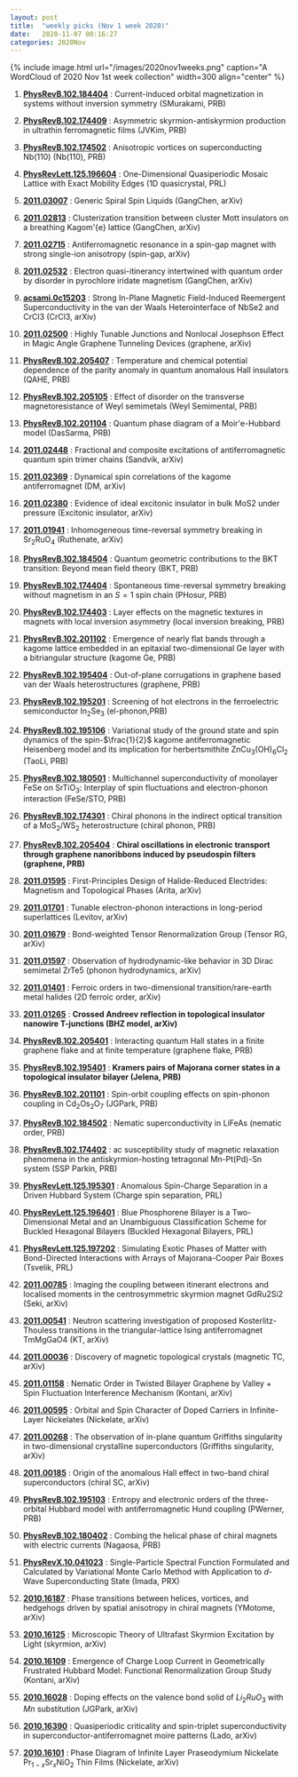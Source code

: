 ```yaml
---
layout: post
title:  "weekly picks (Nov 1 week 2020)"
date:   2020-11-07 00:16:27
categories: 2020Nov
---
```


{% include image.html url="/images/2020nov1weeks.png" caption="A WordCloud of 2020 Nov 1st week collection" width=300 align="center" %}



1. **[PhysRevB.102.184404](https://link.aps.org/doi/10.1103/PhysRevB.102.184404)** : Current-induced orbital magnetization in systems without inversion symmetry (SMurakami, PRB)

1. **[PhysRevB.102.174409](https://link.aps.org/doi/10.1103/PhysRevB.102.174409)** : Asymmetric skyrmion-antiskyrmion production in ultrathin ferromagnetic films (JVKim, PRB)

1. **[PhysRevB.102.174502](https://link.aps.org/doi/10.1103/PhysRevB.102.174502)** : Anisotropic vortices on superconducting Nb(110) (Nb(110), PRB)

1. **[PhysRevLett.125.196604](https://link.aps.org/doi/10.1103/PhysRevLett.125.196604)** : One-Dimensional Quasiperiodic Mosaic Lattice with Exact Mobility Edges (1D quasicrystal, PRL)


1. **[2011.03007](http://arxiv.org/abs/2011.03007)** : Generic Spiral Spin Liquids (GangChen, arXiv)

1. **[2011.02813](http://arxiv.org/abs/2011.02813)** : Clusterization transition between cluster Mott insulators on a breathing Kagom\'{e} lattice (GangChen, arXiv)

1. **[2011.02715](http://arxiv.org/abs/2011.02715)** : Antiferromagnetic resonance in a spin-gap magnet with strong single-ion anisotropy (spin-gap, arXiv)

1. **[2011.02532](http://arxiv.org/abs/2011.02532)** : Electron quasi-itinerancy intertwined with quantum order by disorder in pyrochlore iridate magnetism (GangChen, arXiv)

1. **[acsami.0c15203](https://doi.org/10.1021/acsami.0c15203)** : Strong In-Plane Magnetic Field-Induced Reemergent Superconductivity in the van der Waals Heterointerface of NbSe2 and CrCl3 (CrCl3, arXiv)

1. **[2011.02500](http://arxiv.org/abs/2011.02500)** : Highly Tunable Junctions and Nonlocal Josephson Effect in Magic Angle Graphene Tunneling Devices (graphene, arXiv)

1. **[PhysRevB.102.205407](https://link.aps.org/doi/10.1103/PhysRevB.102.205407)** : Temperature and chemical potential dependence of the parity anomaly in quantum anomalous Hall insulators (QAHE, PRB)

1. **[PhysRevB.102.205105](https://link.aps.org/doi/10.1103/PhysRevB.102.205105)** : Effect of disorder on the transverse magnetoresistance of Weyl semimetals (Weyl Semimental, PRB)

1. **[PhysRevB.102.201104](https://link.aps.org/doi/10.1103/PhysRevB.102.201104)** : Quantum phase diagram of a Moir\'e-Hubbard model (DasSarma, PRB)


1. **[2011.02448](http://arxiv.org/abs/2011.02448)** : Fractional and composite excitations of antiferromagnetic quantum spin trimer chains (Sandvik, arXiv)

1. **[2011.02369](http://arxiv.org/abs/2011.02369)** : Dynamical spin correlations of the kagome antiferromagnet (DM, arXiv)

1. **[2011.02380](http://arxiv.org/abs/2011.02380)** : Evidence of ideal excitonic insulator in bulk MoS2 under pressure (Excitonic insulator, arXiv)

1. **[2011.01941](http://arxiv.org/abs/2011.01941)** : Inhomogeneous time-reversal symmetry breaking in $\mathrm{Sr}_{2}\mathrm{Ru}\mathrm{O}_{4}$ (Ruthenate, arXiv)

1. **[PhysRevB.102.184504](https://link.aps.org/doi/10.1103/PhysRevB.102.184504)** : Quantum geometric contributions to the BKT transition: Beyond mean field theory (BKT, PRB)

1. **[PhysRevB.102.174404](https://link.aps.org/doi/10.1103/PhysRevB.102.174404)** : Spontaneous time-reversal symmetry breaking without magnetism in an $S=1$ spin chain (PHosur, PRB)

1. **[PhysRevB.102.174403](https://link.aps.org/doi/10.1103/PhysRevB.102.174403)** : Layer effects on the magnetic textures in magnets with local inversion asymmetry (local inversion breaking, PRB)

1. **[PhysRevB.102.201102](https://link.aps.org/doi/10.1103/PhysRevB.102.201102)** : Emergence of nearly flat bands through a kagome lattice embedded in an epitaxial two-dimensional Ge layer with a bitriangular structure (kagome Ge, PRB)

1. **[PhysRevB.102.195404](https://link.aps.org/doi/10.1103/PhysRevB.102.195404)** : Out-of-plane corrugations in graphene based van der Waals heterostructures (graphene, PRB)

1. **[PhysRevB.102.195201](https://link.aps.org/doi/10.1103/PhysRevB.102.195201)** : Screening of hot electrons in the ferroelectric semiconductor $\mathrm{I}{\mathrm{n}}_{2}\mathrm{S}{\mathrm{e}}_{3}$ (el-phonon,PRB)

1. **[PhysRevB.102.195106](https://link.aps.org/doi/10.1103/PhysRevB.102.195106)** : Variational study of the ground state and spin dynamics of the spin-$\frac{1}{2}$ kagome antiferromagnetic Heisenberg model and its implication for herbertsmithite ${\mathrm{ZnCu}}_{3}{(\mathrm{OH})}_{6}{\mathrm{Cl}}_{2}$ (TaoLi, PRB)

1. **[PhysRevB.102.180501](https://link.aps.org/doi/10.1103/PhysRevB.102.180501)** : Multichannel superconductivity of monolayer FeSe on ${\mathrm{SrTiO}}_{3}$: Interplay of spin fluctuations and electron-phonon interaction (FeSe/STO, PRB)

1. **[PhysRevB.102.174301](https://link.aps.org/doi/10.1103/PhysRevB.102.174301)** : Chiral phonons in the indirect optical transition of a ${\mathrm{MoS}}_{2}/{\mathrm{WS}}_{2}$ heterostructure (chiral phonon, PRB)

1. **[PhysRevB.102.205404](https://link.aps.org/doi/10.1103/PhysRevB.102.205404)** : **Chiral oscillations in electronic transport through graphene nanoribbons induced by pseudospin filters (graphene, PRB)**


1. **[2011.01595](http://arxiv.org/abs/2011.01595)** : First-Principles Design of Halide-Reduced Electrides: Magnetism and Topological Phases (Arita, arXiv)

1. **[2011.01701](http://arxiv.org/abs/2011.01701)** : Tunable electron-phonon interactions in long-period superlattices (Levitov, arXiv)

1. **[2011.01679](http://arxiv.org/abs/2011.01679)** : Bond-weighted Tensor Renormalization Group (Tensor RG, arXiv)

1. **[2011.01597](http://arxiv.org/abs/2011.01597)** : Observation of hydrodynamic-like behavior in 3D Dirac semimetal ZrTe5 (phonon hydrodynamics, arXiv)

1. **[2011.01401](http://arxiv.org/abs/2011.01401)** : Ferroic orders in two-dimensional transition/rare-earth metal halides (2D ferroic order, arXiv)

1. **[2011.01265](http://arxiv.org/abs/2011.01265)** : **Crossed Andreev reflection in topological insulator nanowire T-junctions (BHZ model, arXiv)**

1. **[PhysRevB.102.205401](https://link.aps.org/doi/10.1103/PhysRevB.102.205401)** : Interacting quantum Hall states in a finite graphene flake and at finite temperature (graphene flake, PRB)

1. **[PhysRevB.102.195401](https://link.aps.org/doi/10.1103/PhysRevB.102.195401)** : **Kramers pairs of Majorana corner states in a topological insulator bilayer (Jelena, PRB)**

1. **[PhysRevB.102.201101](https://link.aps.org/doi/10.1103/PhysRevB.102.201101)** : Spin-orbit coupling effects on spin-phonon coupling in ${\mathrm{Cd}}_{2}{\mathrm{Os}}_{2}{\mathrm{O}}_{7}$ (JGPark, PRB)

1. **[PhysRevB.102.184502](https://link.aps.org/doi/10.1103/PhysRevB.102.184502)** : Nematic superconductivity in LiFeAs (nematic order, PRB)

1. **[PhysRevB.102.174402](https://link.aps.org/doi/10.1103/PhysRevB.102.174402)** : ac susceptibility study of magnetic relaxation phenomena in the antiskyrmion-hosting tetragonal Mn-Pt(Pd)-Sn system (SSP Parkin, PRB)

1. **[PhysRevLett.125.195301](https://link.aps.org/doi/10.1103/PhysRevLett.125.195301)** : Anomalous Spin-Charge Separation in a Driven Hubbard System (Charge spin separation, PRL)

1. **[PhysRevLett.125.196401](https://link.aps.org/doi/10.1103/PhysRevLett.125.196401)** : Blue Phosphorene Bilayer is a Two-Dimensional Metal and an Unambiguous Classification Scheme for Buckled Hexagonal Bilayers (Buckled Hexagonal Bilayers, PRL)

1. **[PhysRevLett.125.197202](https://link.aps.org/doi/10.1103/PhysRevLett.125.197202)** : Simulating Exotic Phases of Matter with Bond-Directed Interactions with Arrays of Majorana-Cooper Pair Boxes (Tsvelik, PRL)



1. **[2011.00785](http://arxiv.org/abs/2011.00785)** : Imaging the coupling between itinerant electrons and localised moments in the centrosymmetric skyrmion magnet GdRu2Si2 (Seki, arXiv)

1. **[2011.00541](http://arxiv.org/abs/2011.00541)** : Neutron scattering investigation of proposed Kosterlitz-Thouless transitions in the triangular-lattice Ising antiferromagnet TmMgGaO4 (KT, arXiv)

1. **[2011.00036](http://arxiv.org/abs/2011.00036)** : Discovery of magnetic topological crystals (magnetic TC, arXiv)

1. **[2011.01158](http://arxiv.org/abs/2011.01158)** : Nematic Order in Twisted Bilayer Graphene by Valley + Spin Fluctuation Interference Mechanism (Kontani, arXiv)

1. **[2011.00595](http://arxiv.org/abs/2011.00595)** : Orbital and Spin Character of Doped Carriers in Infinite-Layer Nickelates (Nickelate, arXiv)

1. **[2011.00268](http://arxiv.org/abs/2011.00268)** : The observation of in-plane quantum Griffiths singularity in two-dimensional crystalline superconductors (Griffiths singularity, arXiv)

1. **[2011.00185](http://arxiv.org/abs/2011.00185)** : Origin of the anomalous Hall effect in two-band chiral superconductors (chiral SC, arXiv)

1. **[PhysRevB.102.195103](https://link.aps.org/doi/10.1103/PhysRevB.102.195103)** : Entropy and electronic orders of the three-orbital Hubbard model with antiferromagnetic Hund coupling (PWerner, PRB)

1. **[PhysRevB.102.180402](https://link.aps.org/doi/10.1103/PhysRevB.102.180402)** : Combing the helical phase of chiral magnets with electric currents (Nagaosa, PRB)

1. **[PhysRevX.10.041023](https://link.aps.org/doi/10.1103/PhysRevX.10.041023)** : Single-Particle Spectral Function Formulated and Calculated by Variational Monte Carlo Method with Application to $d$-Wave Superconducting State (Imada, PRX)



1. **[2010.16187](http://arxiv.org/abs/2010.16187)** :  Phase transitions between helices, vortices, and hedgehogs driven by spatial anisotropy in chiral magnets (YMotome, arXiv)

1. **[2010.16125](http://arxiv.org/abs/2010.16125)** : Microscopic Theory of Ultrafast Skyrmion Excitation by Light (skyrmion, arXiv)

1. **[2010.16109](http://arxiv.org/abs/2010.16109)** : Emergence of Charge Loop Current in Geometrically Frustrated Hubbard Model: Functional Renormalization Group Study (Kontani, arXiv)

1. **[2010.16028](http://arxiv.org/abs/2010.16028)** : Doping effects on the valence bond solid of $Li_{2}RuO_{3}$ with $Mn$ substitution (JGPark, arXiv)

1. **[2010.16390](http://arxiv.org/abs/2010.16390)** : Quasiperiodic criticality and spin-triplet superconductivity in superconductor-antiferromagnet moire patterns (Lado, arXiv)

1. **[2010.16101](http://arxiv.org/abs/2010.16101)** : Phase Diagram of Infinite Layer Praseodymium Nickelate Pr$_{1-x}$Sr$_{x}$NiO$_2$ Thin Films (Nickelate, arXiv)
